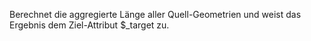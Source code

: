 Berechnet die aggregierte Länge aller Quell-Geometrien und weist das Ergebnis dem Ziel-Attribut $_target zu.